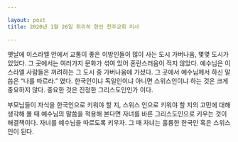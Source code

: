 ```yaml
---

layout: post
title: 2020년 1월 26일 취리히 한인 천주교회 미사

---
```


옛날에 이스라엘 안에서 교통이 좋은 이방인들이 많이 사는 도시 가버나움, 몇몇 도시가 있었다. 그 곳에서는 여러가지 문화가 섞여 있어 혼란스러움이 적지 않았다. 예수님은 이스라엘 사람들은 꺼려하는 그 도시 중 가버나움에 가셨다.
그 곳에서 예수님께서 하신 말씀은 “나를 따르라.” 였다.
한국인이냐 독일인이냐 아니면 스위스인이냐 하는 것은 크게 중요하지 않다. 중요한 것은 진정한 그리스도인인가 이다.

부모님들이 자식을 한국인으로 키워야 할 지, 스위스 인으로 키워야 할 지의 고민에 대해 생각해 볼 때 예수님의 말씀을 적용해 본다면 자녀를 바른 그리스도인으로 키우는 것이 해결책이다. 자녀를 예수님을 따르도록 키우자. 그 때 자녀는 훌륭한 한국인 혹은 스위스인이 된다.